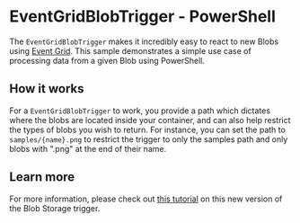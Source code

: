# EventGridBlobTrigger - PowerShell

The `EventGridBlobTrigger` makes it incredibly easy to react to new Blobs using [Event Grid](https://learn.microsoft.com/en-us/azure/event-grid/overview).
This sample demonstrates a simple use case of processing data from a given Blob using PowerShell.

## How it works

For a `EventGridBlobTrigger` to work, you provide a path which dictates where the blobs are located inside your container, and can also help restrict the types of blobs you wish to return. For instance, you can set the path to `samples/{name}.png` to restrict the trigger to only the samples path and only blobs with ".png" at the end of their name.

## Learn more

For more information, please check out [this tutorial](https://learn.microsoft.com/en-us/azure/azure-functions/functions-event-grid-blob-trigger?tabs=isolated-process%2Cnodejs-v4&pivots=programming-language-powershell) on this new version of the Blob Storage trigger.
